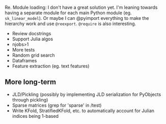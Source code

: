 Re. Module loading: I don't have a great solution yet. I'm leaning towards
having a separate module for each main Python module
(eg. `sk_linear_model`). Or maybe I can @pyimport everything to make the
hierarchy work and use `@reexport`. `@require` is also interesting.

- Review docstrings
- Support Julia algos
- njobs>1
- More tests
- Random grid search
- Dataframes
- Feature extraction (eg. text features)

More long-term
-----
- JLD/Pickling (possibly by implementing JLD serialization for PyObjects
through pickling)
- Sparse matrices (grep for 'sparse' in /test)
- Write KFold, StratifiedKFold, etc. to automatically account for Julian
  indices being 1-based